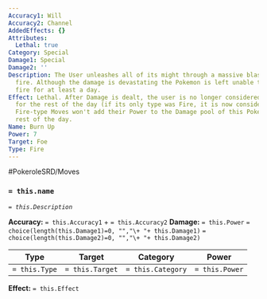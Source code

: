 ```yaml
---
Accuracy1: Will
Accuracy2: Channel
AddedEffects: {}
Attributes:
  Lethal: true
Category: Special
Damage1: Special
Damage2: ''
Description: The User unleashes all of its might through a massive blast of raging
  fire. Although the damage is devastating the Pokemon is left unable to produce more
  fire for at least a day.
Effect: Lethal. After Damage is dealt, the user is no longer considered a Fire-Type
  for the rest of the day (if its only type was Fire, it is now considered Typeless).
  Fire-type Moves won't add their Power to the Damage pool of this Pokemon for the
  rest of the day.
Name: Burn Up
Power: 7
Target: Foe
Type: Fire
---
```


#PokeroleSRD/Moves

### `= this.name` 
*`= this.Description`*

**Accuracy:** `= this.Accuracy1` + `= this.Accuracy2`
**Damage:** `= this.Power` `= choice(length(this.Damage1)=0, "","\+ "+ this.Damage1)` `= choice(length(this.Damage2)=0, "","\+ "+ this.Damage2)`

| Type          | Target          | Category          | Power          |
| ------------- | --------------- | ----------------  | -------------- |
| `= this.Type` | `= this.Target` | `= this.Category` | `= this.Power` | 

**Effect:** `= this.Effect`
